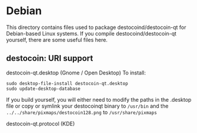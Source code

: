 
Debian
====================
This directory contains files used to package destocoind/destocoin-qt
for Debian-based Linux systems. If you compile destocoind/destocoin-qt yourself, there are some useful files here.

## destocoin: URI support ##


destocoin-qt.desktop  (Gnome / Open Desktop)
To install:

	sudo desktop-file-install destocoin-qt.desktop
	sudo update-desktop-database

If you build yourself, you will either need to modify the paths in
the .desktop file or copy or symlink your destocoinqt binary to `/usr/bin`
and the `../../share/pixmaps/destocoin128.png` to `/usr/share/pixmaps`

destocoin-qt.protocol (KDE)

